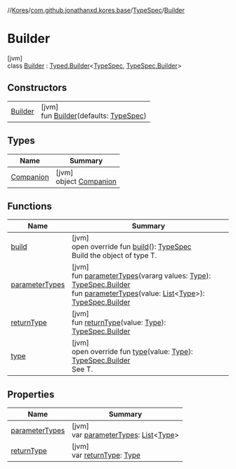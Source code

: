 //[Kores](../../../../index.md)/[com.github.jonathanxd.kores.base](../../index.md)/[TypeSpec](../index.md)/[Builder](index.md)

# Builder

[jvm]\
class [Builder](index.md) : [Typed.Builder](../../-typed/-builder/index.md)<[TypeSpec](../index.md), [TypeSpec.Builder](index.md)>

## Constructors

| | |
|---|---|
| [Builder](-builder.md) | [jvm]<br>fun [Builder](-builder.md)(defaults: [TypeSpec](../index.md)) |

## Types

| Name | Summary |
|---|---|
| [Companion](-companion/index.md) | [jvm]<br>object [Companion](-companion/index.md) |

## Functions

| Name | Summary |
|---|---|
| [build](build.md) | [jvm]<br>open override fun [build](build.md)(): [TypeSpec](../index.md)<br>Build the object of type T. |
| [parameterTypes](parameter-types.md) | [jvm]<br>fun [parameterTypes](parameter-types.md)(vararg values: [Type](https://docs.oracle.com/javase/8/docs/api/java/lang/reflect/Type.html)): [TypeSpec.Builder](index.md)<br>fun [parameterTypes](parameter-types.md)(value: [List](https://kotlinlang.org/api/latest/jvm/stdlib/kotlin.collections/-list/index.html)<[Type](https://docs.oracle.com/javase/8/docs/api/java/lang/reflect/Type.html)>): [TypeSpec.Builder](index.md) |
| [returnType](return-type.md) | [jvm]<br>fun [returnType](return-type.md)(value: [Type](https://docs.oracle.com/javase/8/docs/api/java/lang/reflect/Type.html)): [TypeSpec.Builder](index.md) |
| [type](type.md) | [jvm]<br>open override fun [type](type.md)(value: [Type](https://docs.oracle.com/javase/8/docs/api/java/lang/reflect/Type.html)): [TypeSpec.Builder](index.md)<br>See T. |

## Properties

| Name | Summary |
|---|---|
| [parameterTypes](parameter-types.md) | [jvm]<br>var [parameterTypes](parameter-types.md): [List](https://kotlinlang.org/api/latest/jvm/stdlib/kotlin.collections/-list/index.html)<[Type](https://docs.oracle.com/javase/8/docs/api/java/lang/reflect/Type.html)> |
| [returnType](return-type.md) | [jvm]<br>var [returnType](return-type.md): [Type](https://docs.oracle.com/javase/8/docs/api/java/lang/reflect/Type.html) |
